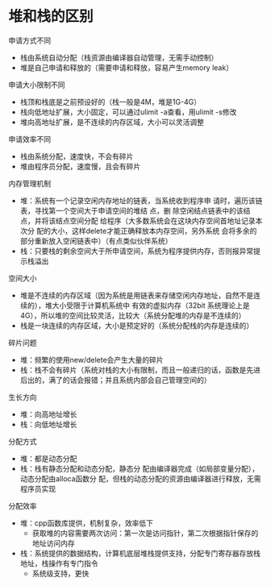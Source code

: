 # 堆和栈的区别

申请方式不同

- 栈由系统自动分配（栈资源由编译器自动管理，无需手动控制）
- 堆是自己申请和释放的（需要申请和释放，容易产生memory leak）



申请大小限制不同

- 栈顶和栈底是之前预设好的（栈一般是4M，堆是1G-4G）
- 栈向低地址扩展，大小固定，可以通过ulimit -a查看，用ulimit -s修改
- 堆向高地址扩展，是不连续的内存区域，大小可以灵活调整



申请效率不同

- 栈由系统分配，速度快，不会有碎片
- 堆由程序员分配，速度慢，且会有碎片



内存管理机制

- 堆：系统有一个记录空闲内存地址的链表，当系统收到程序申 请时，遍历该链表，寻找第一个空间大于申请空间的堆结 点，删 除空闲结点链表中的该结点，并将该结点空间分配 给程序（大多数系统会在这块内存空间首地址记录本次分 配的大小，这样delete才能正确释放本内存空间，另外系统 会将多余的部分重新放入空闲链表中）（有点类似伙伴系统）
- 栈：只要栈的剩余空间大于所申请空间，系统为程序提供内存，否则报异常提示栈溢出



空间大小

- 堆是不连续的内存区域（因为系统是用链表来存储空闲内存地址，自然不是连续的），堆大小受限于计算机系统中 有效的虚拟内存（32bit 系统理论上是4G），所以堆的空间比较灵活，比较大（系统分配堆的内存是不连续的）
- 栈是一块连续的内存区域，大小是预定好的（系统分配栈的内存是连续的）



碎片问题

- 堆：频繁的使用new/delete会产生大量的碎片
- 栈：栈不会有碎片（系统对栈的大小有限制，而且一般递归的话，函数是先进后出的，满了的话会报错；并且系统内部会自己管理空间的）



生长方向

- 堆：向高地址增长
- 栈：向低地址增长



分配方式

- 堆：都是动态分配
- 栈：栈有静态分配和动态分配，静态分 配由编译器完成（如局部变量分配），动态分配由alloca函数分 配，但栈的动态分配的资源由编译器进行释放，无需程序员实现



分配效率

- 堆：cpp函数库提供，机制复杂，效率低下
  - 获取堆的内容需要两次访问：第一次是访问指针，第二次根据指针保存的地址访问内存
- 栈：系统提供的数据结构，计算机底层堆栈提供支持，分配专门寄存器存放栈地址，栈操作有专门指令
  - 系统级支持，更快